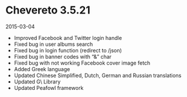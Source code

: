 # Chevereto 3.5.21

2015-03-04

- Improved Facebook and Twitter login handle
- Fixed bug in user albums search
- Fixed bug in login function (redirect to /json)
- Fixed bug in banner codes with “&” char
- Fixed bug with not working Facebook cover image fetch
- Added Greek language
- Updated Chinese Simplified, Dutch, German and Russian translations
- Updated G\ Library
- Updated Peafowl framework
